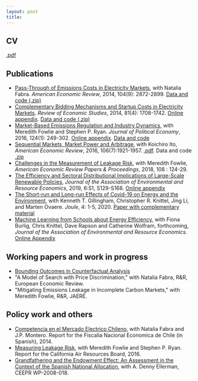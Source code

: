 ```yaml
---
layout: post
title: 
---
```


## CV
[.pdf](https://sites.google.com/site/marreguant/vita.pdf?attredirects=0)

## Publications
- [Pass-Through of Emissions Costs in Electricity Markets](https://sites.google.com/site/marreguant/paper_passthrough_fabra_reguant.pdf?attredirects=0), with Natalia Fabra. *American Economic Review*, 2014, 104(9): 2872-2899. [Data and code (.zip)](https://sites.google.com/site/marreguant/20130186_data.zip?attredirects=0)
- [Complementary Bidding Mechanisms and Startup Costs in Electricity Markets](https://sites.google.com/site/marreguant/mreguant_complex.pdf?attredirects=0). *Review of Economic Studies*, 2014, 81(4): 1708-1742. [Online appendix](https://sites.google.com/site/marreguant/mreguant_complex_appendix.pdf?attredirects=0). [Data and code (.zip)](https://www.dropbox.com/s/lyfzea1tx19ol64/Supplementary.zip?dl=0)
- [Market-Based Emissions Regulation and Industry Dynamics](https://sites.google.com/site/marreguant/fowlie_reguant_ryan.pdf?attredirects=0), with Meredith Fowlie and Stephen P. Ryan. *Journal of Political Economy*, 2016, 124(1): 249-302. [Online appendix](https://sites.google.com/site/marreguant/fowlie_reguant_ryan_online_app.pdf?attredirects=0). [Data and code](https://sites.google.com/site/marreguant/code_and_data.zip?attredirects=0)
- [Sequential Markets, Market Power and Arbitrage](https://sites.google.com/site/marreguant/ito_reguant_sequential.pdf?attredirects=0&amp;d=1), with Koichiro Ito, *American Economic Review*, 2016, 106(7):1921-1957. [.pdf](<https://docs.google.com/viewer?a=v&pid=sites&srcid=ZGVmYXVsdGRvbWFpbnxtYXJyZWd1YW50fGd4OjQ4NjY4Njc1ZDdmOTEyNzQ>). Data and code [.zip](<https://www.dropbox.com/s/sahymuolxldiyx4/20141529_data.zip?dl=0>)
- [Challenges in&nbsp;the Measurement of Leakage Risk](https://www.aeaweb.org/articles/pdf/doi/10.1257/pandp.20181087), with Meredith Fowlie, *American Economic Review Papers & Proceedings*, 2018, 108 : 124-29.
- [The Efficiency and Sectoral Distributional Implications of Large-Scale Renewable Policies](https://docs.google.com/viewer?a=v&amp;pid=sites&amp;srcid=ZGVmYXVsdGRvbWFpbnxtYXJyZWd1YW50fGd4OjVhZjMzYWJhM2JlNWM3NDg), *Journal of the Association of Environmental and Resource Economics*, 2019, 6:S1, S129-S168. [Online appendix](https://sites.google.com/site/marreguant/reguant_redistribution_web_appendix.pdf?attredirects=0&amp;d=1)
- [The Short-run and Long-run Effects of Covid-19 on Energy and the Environment](https://doi.org/10.1016/j.joule.2020.06.010), with Kenneth T. Gillingham, Christopher R. Knittel, Jing Li, and Marten Ovaere. *Joule*, 4: 1-5, 2020. [Paper with complementary material](https://docs.google.com/viewer?a=v&amp;pid=sites&amp;srcid=ZGVmYXVsdGRvbWFpbnxtYXJyZWd1YW50fGd4OjU0NTk0MTUxYzFhZTJmNDk)
- [Machine Learning from Schools about Energy Efficiency](<https://docs.google.com/viewer?a=v&pid=sites&srcid=ZGVmYXVsdGRvbWFpbnxtYXJyZWd1YW50fGd4OjFlOTZlOWViYzI0YTg3NDA>), with Fiona Burlig, Chris Knittel, Dave Rapson and Catherine Wolfram, forthcoming, *Journal of the Association of Environmental and Resource Economics*. [Online Appendix](https://sites.google.com/site/marreguant/OnlineAppendix.pdf?attredirects=0&amp;d=1)

## Working papers and work in progress
- [Bounding Outcomes in Counterfactual Analysis](<https://www.dropbox.com/s/ymp0gw1rh0yjoht/reguant_bounds.pdf?dl=0>)
- "A Model of Search with Price Discrimination," with Natalia Fabra, R&R, European Economic Review.
- "Mitigating Emissions Leakage in Incomplete Carbon Markets," with Meredith Fowlie, R&R, JAERE.


## Policy work and others
- [Competencia en el Mercado Electrico Chileno](http://www.fne.gob.cl/wp-content/uploads/2014/01/informe_final_FNE_Enero13_2014.pdf), with Natalia Fabra and J.P. Montero. Report for the Fiscalia Nacional Economica de Chile (in Spanish), 2014.
 - [Measuring Leakage Risk](http://www.arb.ca.gov/cc/capandtrade/meetings/20160518/ucb-intl-leakage.pdf), with Meredith Fowlie and Stephen P. Ryan. Report for the California Air Resources Board, 2016.
 - [Grandfathering and the Endowment Effect: An Assessment in the Context of the Spanish National Allocation](http://web.mit.edu/ceepr/www/publications/workingpapers/2008-018.pdf), with A. Denny Ellerman, CEEPR WP-2008-018.

